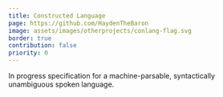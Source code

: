 ```yaml
---
title: Constructed Language
page: https://github.com/HaydenTheBaron
image: assets/images/otherprojects/conlang-flag.svg
border: true
contribution: false
priority: 0
---
```


In progress specification for a machine-parsable, syntactically unambiguous spoken language.